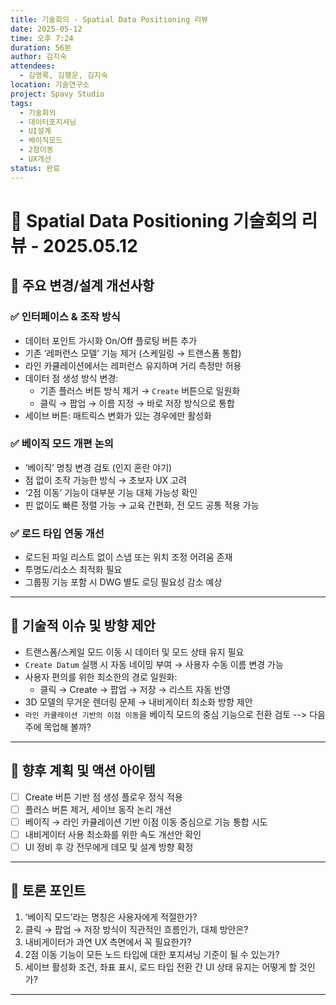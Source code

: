```yaml
---
title: 기술회의 - Spatial Data Positioning 리뷰
date: 2025-05-12
time: 오후 7:24
duration: 56분
author: 김지숙
attendees:
  - 김영록, 김행운, 김지숙
location: 기술연구소
project: Spavy Studio
tags:
  - 기술회의
  - 데이터포지셔닝
  - UI설계
  - 베이직모드
  - 2점이동
  - UX개선
status: 완료
---
```


# 🧭 Spatial Data Positioning 기술회의 리뷰 - 2025.05.12

## 🔹 주요 변경/설계 개선사항

### ✅ 인터페이스 & 조작 방식

- 데이터 포인트 가시화 On/Off 플로팅 버튼 추가
- 기존 ‘레퍼런스 모델’ 기능 제거 (스케일링 → 트랜스폼 통합)
- 라인 카큘레이션에서는 레퍼런스 유지하며 거리 측정만 허용
- 데이터 점 생성 방식 변경:
  - 기존 플러스 버튼 방식 제거 → `Create` 버튼으로 일원화
  - 클릭 → 팝업 → 이름 지정 → 바로 저장 방식으로 통합
- 세이브 버튼: 매트릭스 변화가 있는 경우에만 활성화

### ✅ 베이직 모드 개편 논의

- ‘베이직’ 명칭 변경 검토 (인지 혼란 야기)
- 점 없이 조작 가능한 방식 → 초보자 UX 고려
- ‘2점 이동’ 기능이 대부분 기능 대체 가능성 확인
- 핀 없이도 빠른 정렬 가능 → 교육 간편화, 전 모드 공통 적용 가능

### ✅ 로드 타입 연동 개선

- 로드된 파일 리스트 없이 스냅 또는 위치 조정 어려움 존재
- 투명도/리소스 최적화 필요
- 그룹핑 기능 포함 시 DWG 별도 로딩 필요성 감소 예상

---

## 🧪 기술적 이슈 및 방향 제안

- 트랜스폼/스케일 모드 이동 시 데이터 및 모드 상태 유지 필요
- `Create Datum` 실행 시 자동 네이밍 부여 → 사용자 수동 이름 변경 가능
- 사용자 편의를 위한 최소한의 경로 일원화:
  - 클릭 → Create → 팝업 → 저장 → 리스트 자동 반영
- 3D 모델의 무거운 렌더링 문제 → 내비게이터 최소화 방향 제안
- `라인 카큘레이션 기반의 이점 이동`을 베이직 모드의 중심 기능으로 전환 검토 --> 다음주에 목업해 볼까? 

---

## 🧩 향후 계획 및 액션 아이템

- [ ] Create 버튼 기반 점 생성 플로우 정식 적용
- [ ] 플러스 버튼 제거, 세이브 동작 논리 개선
- [ ] 베이직 → 라인 카큘레이션 기반 이점 이동 중심으로 기능 통합 시도
- [ ] 내비게이터 사용 최소화를 위한 속도 개선안 확인
- [ ] UI 정비 후 강 전무에게 데모 및 설계 방향 확정

---

## 🧠 토론 포인트

1. ‘베이직 모드’라는 명칭은 사용자에게 적절한가?
2. 클릭 → 팝업 → 저장 방식이 직관적인 흐름인가, 대체 방안은?
3. 내비게이터가 과연 UX 측면에서 꼭 필요한가?
4. 2점 이동 기능이 모든 노드 타입에 대한 포지셔닝 기준이 될 수 있는가?
5. 세이브 활성화 조건, 좌표 표시, 로드 타입 전환 간 UI 상태 유지는 어떻게 할 것인가?

---
